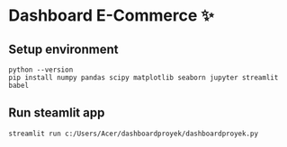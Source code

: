 # Dashboard E-Commerce ✨

## Setup environment
```
python --version
pip install numpy pandas scipy matplotlib seaborn jupyter streamlit babel
```

## Run steamlit app
```
streamlit run c:/Users/Acer/dashboardproyek/dashboardproyek.py
```

